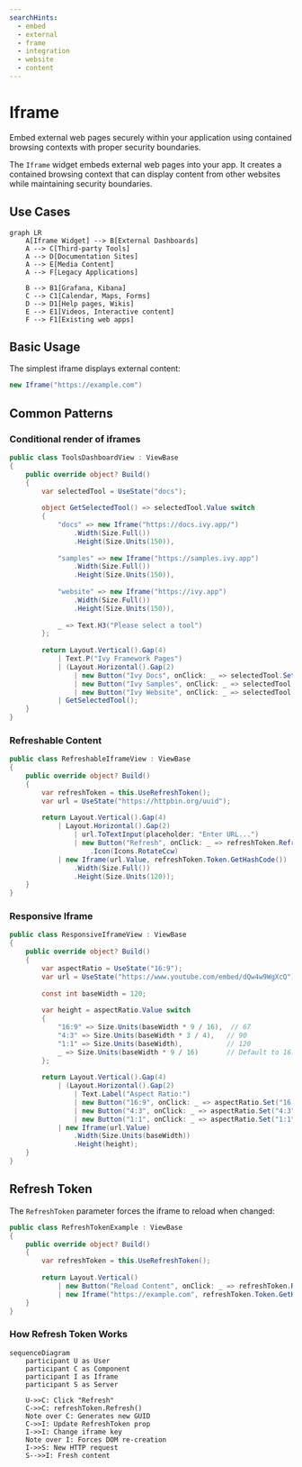 ```yaml
---
searchHints:
  - embed
  - external
  - frame
  - integration
  - website
  - content
---
```


# Iframe

<Ingress>
Embed external web pages securely within your application using contained browsing contexts with proper security boundaries.
</Ingress>

The `Iframe` widget embeds external web pages into your app. It creates a contained browsing context that can display content from other websites while maintaining security boundaries.

## Use Cases

```mermaid
graph LR
    A[Iframe Widget] --> B[External Dashboards]
    A --> C[Third-party Tools]
    A --> D[Documentation Sites]
    A --> E[Media Content]
    A --> F[Legacy Applications]
    
    B --> B1[Grafana, Kibana]
    C --> C1[Calendar, Maps, Forms]
    D --> D1[Help pages, Wikis]
    E --> E1[Videos, Interactive content]
    F --> F1[Existing web apps]
```

## Basic Usage

The simplest iframe displays external content:

```csharp demo-tabs
new Iframe("https://example.com")
```

## Common Patterns

### Conditional render of iframes

```csharp demo-tabs
public class ToolsDashboardView : ViewBase
{
    public override object? Build()
    {
        var selectedTool = UseState("docs");
        
        object GetSelectedTool() => selectedTool.Value switch
        {
            "docs" => new Iframe("https://docs.ivy.app/")
                .Width(Size.Full())
                .Height(Size.Units(150)),
            
            "samples" => new Iframe("https://samples.ivy.app")
                .Width(Size.Full())
                .Height(Size.Units(150)),
            
            "website" => new Iframe("https://ivy.app")
                .Width(Size.Full())
                .Height(Size.Units(150)),
                
            _ => Text.H3("Please select a tool")
        };
        
        return Layout.Vertical().Gap(4)
            | Text.P("Ivy Framework Pages")
            | (Layout.Horizontal().Gap(2)
                | new Button("Ivy Docs", onClick: _ => selectedTool.Set("docs"))
                | new Button("Ivy Samples", onClick: _ => selectedTool.Set("samples"))
                | new Button("Ivy Website", onClick: _ => selectedTool.Set("website")))
            | GetSelectedTool();
    }
}
```

### Refreshable Content

```csharp demo-tabs
public class RefreshableIframeView : ViewBase
{
    public override object? Build()
    {
        var refreshToken = this.UseRefreshToken();
        var url = UseState("https://httpbin.org/uuid");
        
        return Layout.Vertical().Gap(4)
            | Layout.Horizontal().Gap(2)
                | url.ToTextInput(placeholder: "Enter URL...")
                | new Button("Refresh", onClick: _ => refreshToken.Refresh())
                    .Icon(Icons.RotateCcw)
            | new Iframe(url.Value, refreshToken.Token.GetHashCode())
                .Width(Size.Full())
                .Height(Size.Units(120));
    }
}
```

### Responsive Iframe

```csharp demo-tabs
public class ResponsiveIframeView : ViewBase
{
    public override object? Build()
    {
        var aspectRatio = UseState("16:9");
        var url = UseState("https://www.youtube.com/embed/dQw4w9WgXcQ");
        
        const int baseWidth = 120;
        
        var height = aspectRatio.Value switch
        {
            "16:9" => Size.Units(baseWidth * 9 / 16),  // 67
            "4:3" => Size.Units(baseWidth * 3 / 4),   // 90
            "1:1" => Size.Units(baseWidth),           // 120
            _ => Size.Units(baseWidth * 9 / 16)       // Default to 16:9
        };
        
        return Layout.Vertical().Gap(4)
            | (Layout.Horizontal().Gap(2)
                | Text.Label("Aspect Ratio:")
                | new Button("16:9", onClick: _ => aspectRatio.Set("16:9"))
                | new Button("4:3", onClick: _ => aspectRatio.Set("4:3"))
                | new Button("1:1", onClick: _ => aspectRatio.Set("1:1")))
            | new Iframe(url.Value)
                .Width(Size.Units(baseWidth))
                .Height(height);
    }
}
```

## Refresh Token

The `RefreshToken` parameter forces the iframe to reload when changed:

```csharp
public class RefreshTokenExample : ViewBase
{
    public override object? Build()
    {
        var refreshToken = this.UseRefreshToken();
        
        return Layout.Vertical()
            | new Button("Reload Content", onClick: _ => refreshToken.Refresh())
            | new Iframe("https://example.com", refreshToken.Token.GetHashCode());
    }
}
```

### How Refresh Token Works

```mermaid
sequenceDiagram
    participant U as User
    participant C as Component
    participant I as Iframe
    participant S as Server
    
    U->>C: Click "Refresh"
    C->>C: refreshToken.Refresh()
    Note over C: Generates new GUID
    C->>I: Update RefreshToken prop
    I->>I: Change iframe key
    Note over I: Forces DOM re-creation
    I->>S: New HTTP request
    S-->>I: Fresh content
```

<WidgetDocs Type="Ivy.Iframe" ExtensionTypes="Ivy.IframeExtensions" SourceUrl="https://github.com/Ivy-Interactive/Ivy-Framework/blob/main/Ivy/Widgets/Primitives/Iframe.cs"/>
